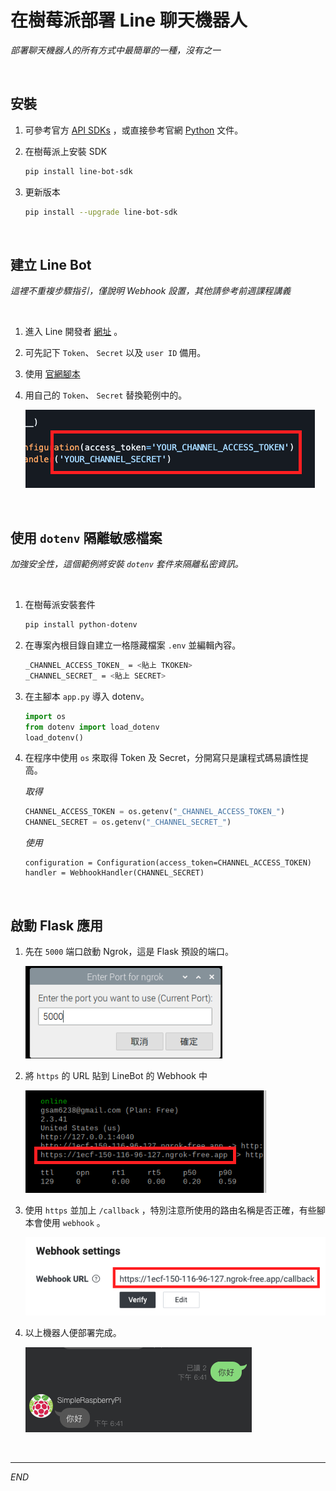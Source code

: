 # 在樹莓派部署 Line 聊天機器人

_部署聊天機器人的所有方式中最簡單的一種，沒有之一_

<br>

## 安裝

1. 可參考官方 [API SDKs](https://developers.line.biz/en/docs/messaging-api/line-bot-sdk/) ，或直接參考官網 [Python](https://github.com/line/line-bot-sdk-python) 文件。
   
2. 在樹莓派上安裝 SDK

    ```bash
    pip install line-bot-sdk
    ```


2. 更新版本

    ```bash
    pip install --upgrade line-bot-sdk
    ```

<br>

## 建立 Line Bot

_這裡不重複步驟指引，僅說明 Webhook 設置，其他請參考前週課程講義_

<br>

1. 進入 Line 開發者 [網址](https://developers.line.biz/zh-hant/) 。

2. 可先記下 `Token`、 `Secret` 以及 `user ID` 備用。

3. 使用 [官網腳本](https://github.com/line/line-bot-sdk-python#synopsis)

4. 用自己的 `Token`、 `Secret` 替換範例中的。

    ![](images/img_75.png)

<br>

## 使用 `dotenv` 隔離敏感檔案

_加強安全性，這個範例將安裝 `dotenv` 套件來隔離私密資訊。_

<br>

1. 在樹莓派安裝套件   

    ```bash
    pip install python-dotenv
    ```

2. 在專案內根目錄自建立一格隱藏檔案 `.env` 並編輯內容。

    ```bash
    _CHANNEL_ACCESS_TOKEN_ = <貼上 TKOKEN>
    _CHANNEL_SECRET_ = <貼上 SECRET>
    ```

7. 在主腳本 `app.py` 導入 dotenv。

    ```python
    import os
    from dotenv import load_dotenv
    load_dotenv()
    ```

8. 在程序中使用 `os` 來取得 Token 及 Secret，分開寫只是讓程式碼易讀性提高。

    _取得_
    ```python
    CHANNEL_ACCESS_TOKEN = os.getenv("_CHANNEL_ACCESS_TOKEN_")
    CHANNEL_SECRET = os.getenv("_CHANNEL_SECRET_")
    ```
    _使用_
    ```
    configuration = Configuration(access_token=CHANNEL_ACCESS_TOKEN)
    handler = WebhookHandler(CHANNEL_SECRET)
    ```

<br>

## 啟動 Flask 應用

1. 先在 `5000` 端口啟動 Ngrok，這是 Flask 預設的端口。
    
    ![](images/img_76.png)

2. 將 `https` 的 URL 貼到 LineBot 的 Webhook 中
    
    ![](images/img_77.png)

11. 使用 `https` 並加上 `/callback` ，特別注意所使用的路由名稱是否正確，有些腳本會使用 `webhook` 。
    
    ![](images/img_78.png)

12. 以上機器人便部署完成。
    
    ![](images/img_79.png)

<br>

---

_END_